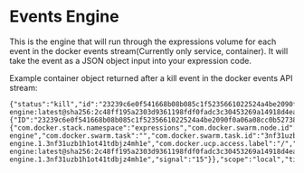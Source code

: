 # Events Engine

This is the engine that will run through the expressions volume for each event in the docker events stream(Currently only service, container). It will take the event as a JSON object input into your expression code.  

Example container object returned after a kill event in the docker events API stream:
```
{"status":"kill","id":"23239c6e0f541668b08b085c1f5235661022524a4be2090f0a06a08cc0b52738","from":"bkauf/expressions-engine:latest@sha256:2c48ff195a2303d9361198fdf0fadc3c30453269a14918d4ead8eac1d0160105","Type":"container","Action":"kill","Actor":{"ID":"23239c6e0f541668b08b085c1f5235661022524a4be2090f0a06a08cc0b52738","Attributes":{"com.docker.stack.namespace":"expressions","com.docker.swarm.node.id":"aezzaemsywpoiwvkn0tf1qcfq","com.docker.swarm.service.id":"qz5jeib1lits9y5bbiyrmt6tw","com.docker.swarm.service.name":"expressions_expressions-engine","com.docker.swarm.task":"","com.docker.swarm.task.id":"3nf31uzb1h1ot41tdbjz4mh1e","com.docker.swarm.task.name":"expressions_expressions-engine.1.3nf31uzb1h1ot41tdbjz4mh1e","com.docker.ucp.access.label":"/","com.docker.ucp.collection":"swarm","com.docker.ucp.collection.root":"true","com.docker.ucp.collection.swarm":"true","image":"bkauf/expressions-engine:latest@sha256:2c48ff195a2303d9361198fdf0fadc3c30453269a14918d4ead8eac1d0160105","name":"expressions_expressions-engine.1.3nf31uzb1h1ot41tdbjz4mh1e","signal":"15"}},"scope":"local","time":1509710553,"timeNano":1509710553896095700}
```
